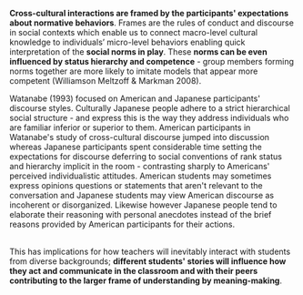 <p><strong>Cross-cultural interactions are framed by the participants' expectations about normative behaviors</strong><span style=font-weight: 400;>. Frames are the rules of conduct and discourse in social contexts which enable us to connect macro-level cultural knowledge to individuals’ micro-level behaviors enabling quick interpretation of the </span><strong>social norms in play</strong><span style=font-weight: 400;>. These </span><strong>norms can be even influenced by status hierarchy and competence</strong><span style=font-weight: 400;> - group members forming norms together are more likely to imitate models that appear more competent (Williamson Meltzoff &amp; Markman 2008).</span></p>

<p><span style=font-weight: 400;>Watanabe (1993) focused on American and Japanese participants' discourse styles. Culturally Japanese people adhere to a strict hierarchical social structure - and express this is the way they address individuals who are familiar inferior or superior to them. American participants in Watanabe's study of cross-cultural discourse jumped into discussion whereas Japanese participants spent considerable time setting the expectations for discourse deferring to social conventions of rank status and hierarchy implicit in the room - contrasting sharply to Americans' perceived individualistic attitudes. American students may sometimes express opinions questions or statements that aren't relevant to the conversation and Japanese students may view American discourse as incoherent or disorganized. Likewise however Japanese people tend to elaborate their reasoning with personal anecdotes instead of the brief reasons provided by American participants for their actions.</span></p>  <p><br><span style=font-weight: 400;>This has implications for how teachers will inevitably interact with students from diverse backgrounds; </span><strong>different students' stories will influence how they act and communicate in the classroom and with their peers contributing to the larger frame of understanding by meaning-making</strong><span style=font-weight: 400;>.</span></p>
